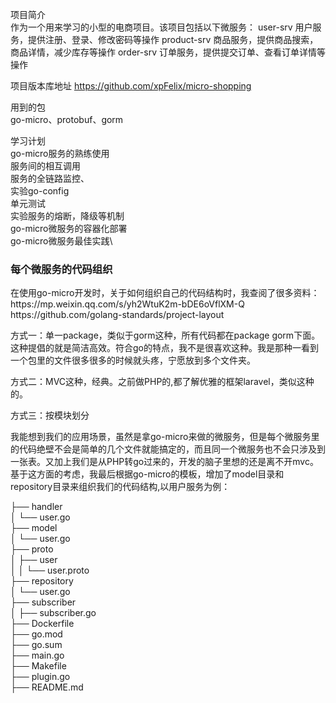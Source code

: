 项目简介\
作为一个用来学习的小型的电商项目。该项目包括以下微服务： user-srv 用户服务，提供注册、登录、修改密码等操作 product-srv 商品服务，提供商品搜索，商品详情，减少库存等操作 order-srv 订单服务，提供提交订单、查看订单详情等操作

项目版本库地址 https://github.com/xpFelix/micro-shopping

用到的包\
go-micro、protobuf、gorm

学习计划\
go-micro服务的熟练使用\
服务间的相互调用\
服务的全链路监控、\
实验go-config\
单元测试\
实验服务的熔断，降级等机制\
go-micro微服务的容器化部署\
go-micro微服务最佳实践\

<h3>每个微服务的代码组织</h3>
在使用go-micro开发时，关于如何组织自己的代码结构时，我查阅了很多资料： https://mp.weixin.qq.com/s/yh2WtuK2m-bDE6oVflXM-Q https://github.com/golang-standards/project-layout

方式一：单一package，类似于gorm这种，所有代码都在package gorm下面。这种提倡的就是简洁高效。符合go的特点，我不是很喜欢这种。我是那种一看到一个包里的文件很多很多的时候就头疼，宁愿放到多个文件夹。

方式二：MVC这种，经典。之前做PHP的,都了解优雅的框架laravel，类似这种的。

方式三：按模块划分

我能想到我们的应用场景，虽然是拿go-micro来做的微服务，但是每个微服务里的代码绝壁不会是简单的几个文件就能搞定的，而且同一个微服务也不会只涉及到一张表。又加上我们是从PHP转go过来的，开发的脑子里想的还是离不开mvc。基于这方面的考虑，我最后根据go-micro的模板，增加了model目录和repository目录来组织我们的代码结构,以用户服务为例：

├── handler\
│   └── user.go\
├── model\
│   └── user.go\
├── proto\
│   ├── user\
│   │   └── user.proto\
├── repository\
│   └── user.go\
├── subscriber\
│   ├── subscriber.go\
├── Dockerfile\
├── go.mod\
├── go.sum\
├── main.go\
├── Makefile\
├── plugin.go\
├── README.md